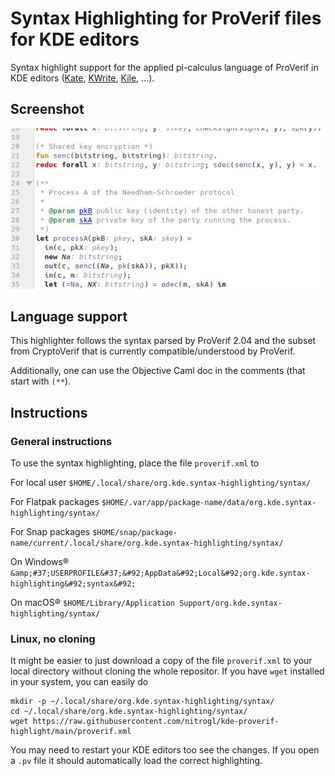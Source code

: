 # Syntax Highlighting for ProVerif files for KDE editors

Syntax highlight support for the applied pi-calculus language of ProVerif in KDE editors ([Kate](https://kate-editor.org/get-it/), [KWrite](https://apps.kde.org/en-gb/kwrite/), [Kile](https://apps.kde.org/en-gb/kile/), ...).

## Screenshot

![An extract of the Needham-Schroeder protocol - code taken from the manual.](https://raw.githubusercontent.com/nitrogl/kde-proverif-highlight/main/ns-example.jpg)

## Language support

This highlighter follows the syntax parsed by ProVerif 2.04 and the subset from CryptoVerif that is currently compatible/understood by ProVerif.

Additionally, one can use the Objective Caml doc in the comments (that start with `(**`).

## Instructions

### General instructions

To use the syntax highlighting, place the file `proverif.xml` to 

For local user       `$HOME/.local/share/org.kde.syntax-highlighting/syntax/`

For Flatpak packages `$HOME/.var/app/package-name/data/org.kde.syntax-highlighting/syntax/`

For Snap packages    `$HOME/snap/package-name/current/.local/share/org.kde.syntax-highlighting/syntax/`

On Windows&reg;      `&amp;#37;USERPROFILE&#37;&#92;AppData&#92;Local&#92;org.kde.syntax-highlighting&#92;syntax&#92;`

On macOS&reg;        `$HOME/Library/Application Support/org.kde.syntax-highlighting/syntax/`

### Linux, no cloning

It might be easier to just download a copy of the file `proverif.xml` to your local directory without cloning the whole repositor.
If you have `wget` installed in your system, you can easily do

    mkdir -p ~/.local/share/org.kde.syntax-highlighting/syntax/
    cd ~/.local/share/org.kde.syntax-highlighting/syntax/
    wget https://raw.githubusercontent.com/nitrogl/kde-proverif-highlight/main/proverif.xml

You may need to restart your KDE editors too see the changes.
If you open a `.pv` file it should automatically load the correct highlighting.

